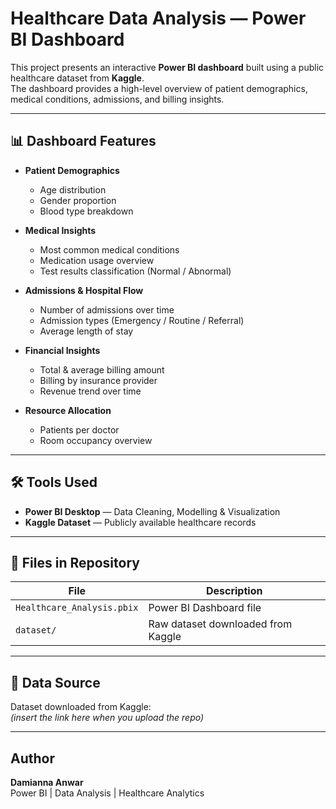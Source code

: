 # Healthcare Data Analysis — Power BI Dashboard

This project presents an interactive **Power BI dashboard** built using a public healthcare dataset from **Kaggle**.  
The dashboard provides a high-level overview of patient demographics, medical conditions, admissions, and billing insights.

---

## 📊 Dashboard Features

- **Patient Demographics**
  - Age distribution
  - Gender proportion
  - Blood type breakdown

- **Medical Insights**
  - Most common medical conditions
  - Medication usage overview
  - Test results classification (Normal / Abnormal)

- **Admissions & Hospital Flow**
  - Number of admissions over time
  - Admission types (Emergency / Routine / Referral)
  - Average length of stay

- **Financial Insights**
  - Total & average billing amount
  - Billing by insurance provider
  - Revenue trend over time

- **Resource Allocation**
  - Patients per doctor
  - Room occupancy overview

---

## 🛠 Tools Used

- **Power BI Desktop** — Data Cleaning, Modelling & Visualization
- **Kaggle Dataset** — Publicly available healthcare records

---

## 📂 Files in Repository

| File | Description |
|------|-------------|
| `Healthcare_Analysis.pbix` | Power BI Dashboard file |
| `dataset/` | Raw dataset downloaded from Kaggle |

---

## 🔗 Data Source

Dataset downloaded from Kaggle:  
*(insert the link here when you upload the repo)*

---


## Author

**Damianna Anwar**  
Power BI | Data Analysis | Healthcare Analytics

